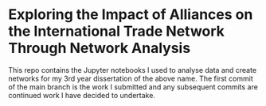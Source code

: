 # Exploring the Impact of Alliances on the International Trade Network Through Network Analysis

This repo contains the Jupyter notebooks I used to analyse data and create networks for my 3rd year dissertation of the above name.
The first commit of the main branch is the work I submitted and any subsequent commits are continued work I have decided to undertake.
